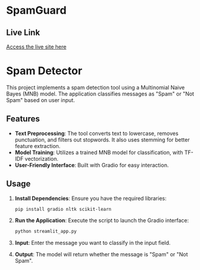   # SpamGuard 
  
  ## Live Link
[Access the live site here]( https://spamdetectorx.streamlit.app )

# Spam Detector

This project implements a spam detection tool using a Multinomial Naive Bayes (MNB) model. The application classifies messages as "Spam" or "Not Spam" based on user input.

## Features

- **Text Preprocessing**: The tool converts text to lowercase, removes punctuation, and filters out stopwords. It also uses stemming for better feature extraction.
- **Model Training**: Utilizes a trained MNB model for classification, with TF-IDF vectorization.
- **User-Friendly Interface**: Built with Gradio for easy interaction.

## Usage

1. **Install Dependencies**: Ensure you have the required libraries:

   ```bash
   pip install gradio nltk scikit-learn
   ```

2. **Run the Application**: Execute the script to launch the Gradio interface:

   ```python
   python streamlit_app.py
   ```

3. **Input**: Enter the message you want to classify in the input field.

4. **Output**: The model will return whether the message is "Spam" or "Not Spam".
